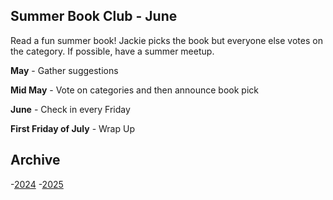 ## Summer Book Club - June
Read a fun summer book! Jackie picks the book but everyone else votes on the category. If possible, have a summer meetup.

**May** - Gather suggestions

**Mid May** - Vote on categories and then announce book pick

**June** - Check in every Friday

**First Friday of July** - Wrap Up

## Archive

-[2024](2024.md)
-[2025](2025.md)